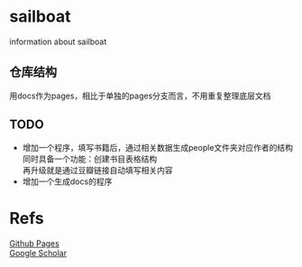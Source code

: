 # sailboat
information about sailboat
## 仓库结构
用docs作为pages，相比于单独的pages分支而言，不用重复整理底层文档
## TODO 
- 增加一个程序，填写书籍后，通过相关数据生成people文件夹对应作者的结构  
	同时具备一个功能：创建书目表格结构  
	再升级就是通过豆瓣链接自动填写相关内容  
- 增加一个生成docs的程序
# Refs
[Github Pages](https://pages.github.com/)  
[Google Scholar](https://scholar.google.com.hk/)  
